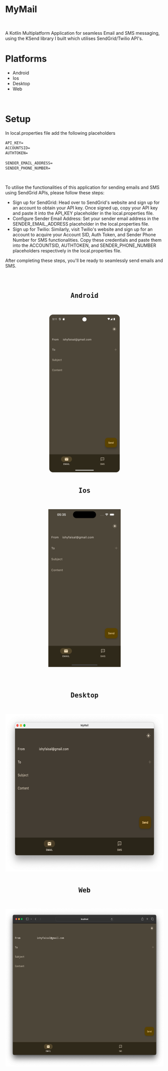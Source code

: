 <h1>MyMail</h1></br>

A Kotlin Multiplatform Application for seamless Email and SMS messaging, using the KSend library I built which utilises SendGrid/Twilio API's.

# Platforms 

- Android 
- Ios 
- Desktop
- Web
</br>

# Setup

In local.properties file add the following placeholders

```
API_KEY=
ACCOUNTSID=
AUTHTOKEN=

SENDER_EMAIL_ADDRESS=
SENDER_PHONE_NUMBER=

```
</br>

To utilise the functionalities of this application for sending emails and SMS using SendGrid APIs, please follow these steps:

- Sign up for SendGrid: Head over to SendGrid's website and sign up for an account to obtain your API key. Once signed up, copy your API key and paste it into the API_KEY placeholder in the local.properties file.
- Configure Sender Email Address: Set your sender email address in the SENDER_EMAIL_ADDRESS placeholder in the local.properties file.
- Sign up for Twilio: Similarly, visit Twilio's website and sign up for an account to acquire your Account SID, Auth Token, and Sender Phone Number for SMS functionalities. Copy these credentials and paste them into the ACCOUNTSID, AUTHTOKEN, and SENDER_PHONE_NUMBER placeholders respectively in the local.properties file.

After completing these steps, you'll be ready to seamlessly send emails and SMS.

</br>

<pre>
<h2 align="center">Android</h2>
</pre>
<p align="center">
  <img src="readme_images/android/Email_Screen_Dark_Mode.png" height="500px">
</p>

<pre>
<h2 align="center">Ios</h2>
</pre>
<p align="center">
  <img src="readme_images/ios/Email_Screen_Dark_Mode.png" height="500px">
</p></br>

<pre>
<h2 align="center">Desktop</h2>
</pre>
<p align="center">
  <img src="readme_images/desktop/Email_Screen_Dark_Mode.png" height="500px">
</p>

<pre>
<h2 align="center">Web</h2>
</pre>
<p align="center">
  <img src="readme_images/web/Email_Screen_Dark_Mode.png" height="500px">
</p>


